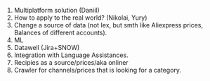 1. Multiplatform solution (Daniil)
2. How to apply to the real world? (Nikolai, Yury)
3. Change a source of data (not Iex, but smth like Aliexpress prices, Balances of different accounts). 
4. ML 
5. Datawell (Jira+SNOW) 
6. Integration with Language Assistances. 
7. Recipies as a source/prices/aka onliner
8. Crawler for channels/prices that is looking for a category. 
